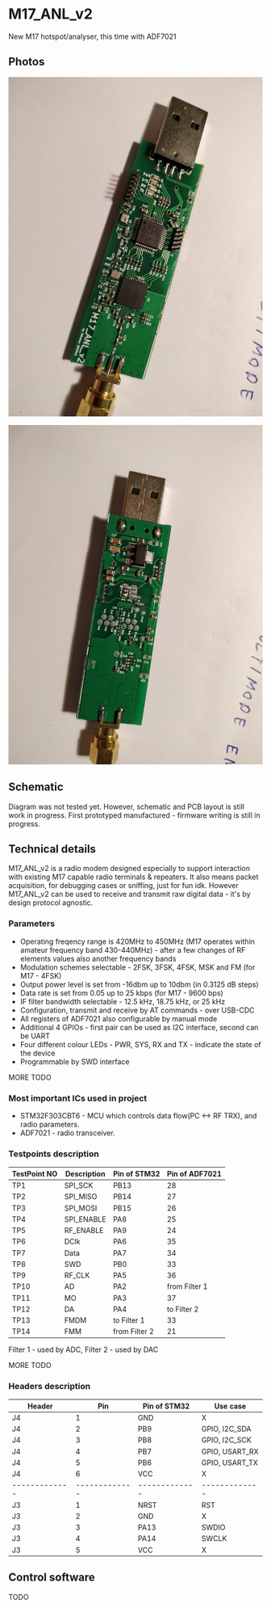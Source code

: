# M17_ANL_v2
New M17 hotspot/analyser, this time with ADF7021

## Photos

![Top of the M17_ANL_v2](aw.jpg)


![Bottom of the M17_ANL_v2](rw.jpg)

## Schematic
Diagram was not tested yet.
However, schematic and PCB layout is still work in progress.
First prototyped manufactured - firmware writing is still in progress.

## Technical details

M17_ANL_v2 is a radio modem designed especially to support interaction with existing M17 capable radio terminals & repeaters. It also means packet acquisition, for debugging cases or sniffing, just for fun idk.
However M17_ANL_v2 can be used to receive and transmit raw digital data - it's by design protocol agnostic. 

### Parameters

* Operating freqency range is 420MHz to 450MHz (M17 operates within amateur frequency band 430-440MHz) - after a few changes of RF elements values also another frequency bands
* Modulation schemes selectable - 2FSK, 3FSK, 4FSK, MSK and FM (for M17 - 4FSK)
* Output power level is set from -16dbm up to 10dbm (in 0.3125 dB steps)
* Data rate is set from 0.05 up to 25 kbps (for M17 - 9600 bps)
* IF filter bandwidth selectable - 12.5 kHz, 18.75 kHz, or 25 kHz
* Configuration, transmit and receive by AT commands - over USB-CDC
* All registers of ADF7021 also configurable by manual mode
* Additional 4 GPIOs - first pair can be used as I2C interface, second can be UART
* Four different colour LEDs - PWR, SYS, RX and TX - indicate the state of the device
* Programmable by SWD interface

MORE TODO


### Most important ICs used in project

* STM32F303CBT6 - MCU which controls data flow(PC <-> RF TRX), and radio parameters.
* ADF7021 - radio transceiver.

### Testpoints description

| TestPoint NO  | Description | Pin of STM32 | Pin of ADF7021 |
| ------------- | ------------- | ------------- | ------------- |
| TP1  | SPI_SCK  | PB13  | 28 |
| TP2  | SPI_MISO  | PB14  | 27 |
| TP3  | SPI_MOSI  | PB15  | 26 |
| TP4  | SPI_ENABLE  | PA8  | 25 |
| TP5  | RF_ENABLE  | PA9  | 24 |
| TP6  | DClk  | PA6  | 35 |
| TP7  | Data  | PA7  | 34 |
| TP8  | SWD  | PB0  | 33 |
| TP9  | RF_CLK  | PA5  | 36 |
| TP10  | AD  | PA2  | from Filter 1 |
| TP11  | MO  | PA3  | 37 |
| TP12  | DA  | PA4  | to Filter 2 |
| TP13  | FMDM  | to Filter 1  | 33 |
| TP14  | FMM  | from Filter 2  | 21 |

Filter 1 - used by ADC,
Filter 2 - used by DAC

MORE TODO

### Headers description


| Header  | Pin | Pin of STM32 | Use case |
| ------------- | ------------- | ------------- | ------------- |
| J4  | 1  | GND  | X |
| J4  | 2  | PB9  | GPIO, I2C_SDA |
| J4  | 3  | PB8  | GPIO, I2C_SCK |
| J4  | 4  | PB7  | GPIO, USART_RX |
| J4  | 5  | PB6  | GPIO, USART_TX |
| J4  | 6  | VCC  | X |
| ------------- | ------------- | ------------- | ------------- |
| J3  | 1  | NRST  | RST |
| J3  | 2  | GND  | X |
| J3  | 3  | PA13  | SWDIO |
| J3  | 4  | PA14  | SWCLK |
| J3  | 5  | VCC  | X |





## Control software

TODO
